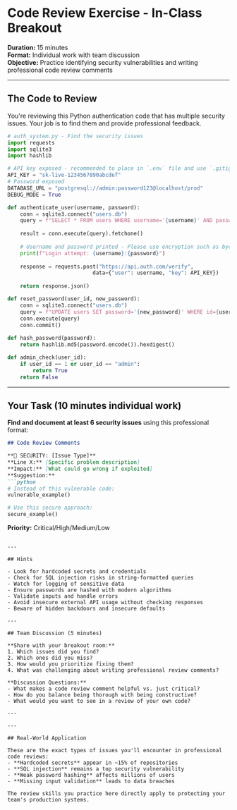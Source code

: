 # Code Review Exercise - In-Class Breakout

**Duration:** 15 minutes  
**Format:** Individual work with team discussion  
**Objective:** Practice identifying security vulnerabilities and writing professional code review comments

---

## The Code to Review

You're reviewing this Python authentication code that has multiple security issues. Your job is to find them and provide professional feedback.

```python
# auth_system.py - Find the security issues
import requests
import sqlite3
import hashlib

# API key exposed - recommended to place in `.env` file and use `.gitignore`
API_KEY = "sk-live-1234567890abcdef"
# Password exposed 
DATABASE_URL = "postgresql://admin:password123@localhost/prod"
DEBUG_MODE = True

def authenticate_user(username, password):
    conn = sqlite3.connect("users.db")
    query = f"SELECT * FROM users WHERE username='{username}' AND password='{password}'"
    
    result = conn.execute(query).fetchone()
    
    # Username and password printed - Please use encryption such as bycrypt to avoid exposing usernames and passwords
    print(f"Login attempt: {username}:{password}")
    
    response = requests.post("https://api.auth.com/verify", 
                           data={"user": username, "key": API_KEY})
    
    return response.json()

def reset_password(user_id, new_password):
    conn = sqlite3.connect("users.db")
    query = f"UPDATE users SET password='{new_password}' WHERE id={user_id}"
    conn.execute(query)
    conn.commit()
    
def hash_password(password):
    return hashlib.md5(password.encode()).hexdigest()

def admin_check(user_id):
    if user_id == 1 or user_id == "admin":
        return True
    return False
```

---

## Your Task (10 minutes individual work)

**Find and document at least 6 security issues** using this professional format:

```markdown
## Code Review Comments

**🔴 SECURITY: [Issue Type]**
**Line X:** [Specific problem description]
**Impact:** [What could go wrong if exploited]
**Suggestion:** 
```python
# Instead of this vulnerable code:
vulnerable_example()

# Use this secure approach:
secure_example()
```
**Priority:** Critical/High/Medium/Low
```

---

## Hints

- Look for hardcoded secrets and credentials
- Check for SQL injection risks in string-formatted queries
- Watch for logging of sensitive data
- Ensure passwords are hashed with modern algorithms
- Validate inputs and handle errors
- Avoid insecure external API usage without checking responses
- Beware of hidden backdoors and insecure defaults

---

## Team Discussion (5 minutes)

**Share with your breakout room:**
1. Which issues did you find?
2. Which ones did you miss?
3. How would you prioritize fixing them?
4. What was challenging about writing professional review comments?

**Discussion Questions:**
- What makes a code review comment helpful vs. just critical?
- How do you balance being thorough with being constructive?
- What would you want to see in a review of your own code?

---

---

## Real-World Application

These are the exact types of issues you'll encounter in professional code reviews:
- **Hardcoded secrets** appear in ~15% of repositories
- **SQL injection** remains a top security vulnerability
- **Weak password hashing** affects millions of users
- **Missing input validation** leads to data breaches

The review skills you practice here directly apply to protecting your team's production systems.
